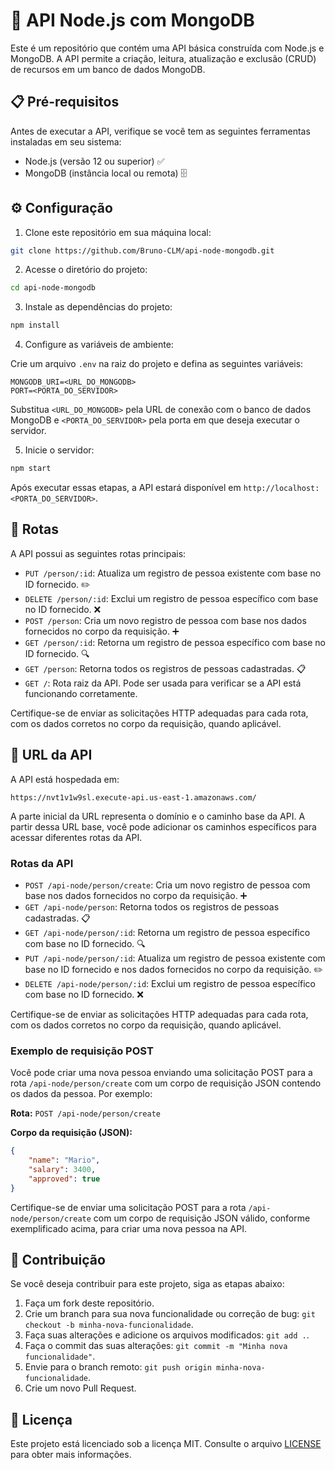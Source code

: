 # 🚀 API Node.js com MongoDB

Este é um repositório que contém uma API básica construída com Node.js e MongoDB. A API permite a criação, leitura, atualização e exclusão (CRUD) de recursos em um banco de dados MongoDB.

## 📋 Pré-requisitos

Antes de executar a API, verifique se você tem as seguintes ferramentas instaladas em seu sistema:

- Node.js (versão 12 ou superior) ✅
- MongoDB (instância local ou remota) 🗄️

## ⚙️ Configuração

1. Clone este repositório em sua máquina local:

```bash
git clone https://github.com/Bruno-CLM/api-node-mongodb.git
```

2. Acesse o diretório do projeto:

```bash
cd api-node-mongodb
```

3. Instale as dependências do projeto:

```bash
npm install
```

4. Configure as variáveis de ambiente:

Crie um arquivo `.env` na raiz do projeto e defina as seguintes variáveis:

```plaintext
MONGODB_URI=<URL_DO_MONGODB>
PORT=<PORTA_DO_SERVIDOR>
```

Substitua `<URL_DO_MONGODB>` pela URL de conexão com o banco de dados MongoDB e `<PORTA_DO_SERVIDOR>` pela porta em que deseja executar o servidor.

5. Inicie o servidor:

```bash
npm start
```

Após executar essas etapas, a API estará disponível em `http://localhost:<PORTA_DO_SERVIDOR>`.

## 🔀 Rotas

A API possui as seguintes rotas principais:

- `PUT /person/:id`: Atualiza um registro de pessoa existente com base no ID fornecido. ✏️
- `DELETE /person/:id`: Exclui um registro de pessoa específico com base no ID fornecido. ❌
- `POST /person`: Cria um novo registro de pessoa com base nos dados fornecidos no corpo da requisição. ➕
- `GET /person/:id`: Retorna um registro de pessoa específico com base no ID fornecido. 🔍
- `GET /person`: Retorna todos os registros de pessoas cadastradas. 📋
- `GET /`: Rota raiz da API. Pode ser usada para verificar se a API está funcionando corretamente.

Certifique-se de enviar as solicitações HTTP adequadas para cada rota, com os dados corretos no corpo da requisição, quando aplicável.

## 🔗 URL da API

A API está hospedada em:

```
https://nvt1v1w9sl.execute-api.us-east-1.amazonaws.com/
```

A parte inicial da URL representa o domínio e o caminho base da API. A partir dessa URL base, você pode adicionar os caminhos específicos para acessar diferentes rotas da API.

### Rotas da API

- `POST /api-node/person/create`: Cria um novo registro de pessoa com base nos dados fornecidos no corpo da requisição. ➕
- `GET /api-node/person`: Retorna todos os registros de pessoas cadastradas. 📋
- `GET /api-node/person/:id`: Retorna um registro de pessoa específico com base no ID fornecido. 🔍
- `PUT /api-node/person/:id`: Atualiza um registro de pessoa existente com base no ID fornecido e nos dados fornecidos no corpo da requisição. ✏️
- `DELETE /api-node/person/:id`: Exclui um registro de pessoa específico com base no ID fornecido. ❌

Certifique-se de enviar as solicitações HTTP adequadas para cada rota, com os dados corretos no corpo da requisição, quando aplicável.

### Exemplo de requisição POST

Você pode criar uma nova pessoa enviando uma solicitação POST para a rota `/api-node/person/create` com um corpo de requisição JSON contendo os dados da pessoa. Por exemplo:

**Rota:** `POST /api-node/person/create`

**Corpo da requisição (JSON):**
```json
{
    "name": "Mario",
    "salary": 3400,
    "approved": true
}
```

Certifique-se de enviar uma solicitação POST para a rota `/api-node/person/create` com um corpo de requisição JSON válido, conforme exemplificado acima, para criar uma nova pessoa na API.

## 🤝 Contribuição

Se você deseja contribuir para este projeto, siga as etapas abaixo:

1. Faça um fork deste repositório.
2. Crie um branch para sua nova funcionalidade ou correção de bug: `git checkout -b minha-nova-funcionalidade`.
3. Faça suas alterações e adicione os arquivos modificados: `git add .`.
4. Faça o commit das suas alterações: `git commit -m "Minha nova funcionalidade"`.
5. Envie para o branch remoto: `git push origin minha-nova-funcionalidade`.
6. Crie um novo Pull Request.

## 📄 Licença

Este projeto está licenciado sob a licença MIT. Consulte o arquivo [LICENSE](LICENSE) para obter mais informações.
